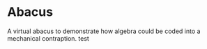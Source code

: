 # Abacus
A virtual abacus to demonstrate how algebra could be coded into a mechanical contraption.
test
